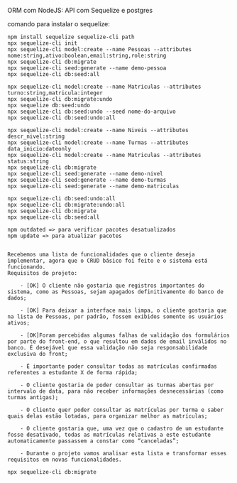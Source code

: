 ORM com NodeJS: API com Sequelize e postgres

comando para instalar o sequelize: 

    npm install sequelize sequelize-cli path
    npx sequelize-cli init
    npx sequelize-cli model:create --name Pessoas --attributes nome:string,ativo:boolean,email:string,role:string
    npx sequelize-cli db:migrate
    npx sequelize-cli seed:generate --name demo-pessoa
    npx sequelize-cli db:seed:all

    npx sequelize-cli model:create --name Matriculas --attributes turno:string,matricula:integer
    npx sequelize-cli db:migrate:undo
    npx sequelize db:seed:undo
    npx sequelize-cli db:seed:undo --seed nome-do-arquivo
    npx sequelize-cli db:seed:undo:all

    npx sequelize-cli model:create --name Niveis --attributes descr_nivel:string
    npx sequelize-cli model:create --name Turmas --attributes data_inicio:dateonly
    npx sequelize-cli model:create --name Matriculas --attributes status:string
    npx sequelize-cli db:migrate
    npx sequelize-cli seed:generate --name demo-nivel
    npx sequelize-cli seed:generate --name demo-turmas
    npx sequelize-cli seed:generate --name demo-matriculas

    npx sequelize-cli db:seed:undo:all
    npx sequelize-cli db:migrate:undo:all
    npx sequelize-cli db:migrate
    npx sequelize-cli db:seed:all

    npm outdated => para verificar pacotes desatualizados
    npm update => para atualizar pacotes


    Recebemos uma lista de funcionalidades que o cliente deseja implementar, agora que o CRUD básico foi feito e o sistema está funcionando.
    Requisitos do projeto:

        - [OK] O cliente não gostaria que registros importantes do sistema, como as Pessoas, sejam apagados definitivamente do banco de dados;

        - [OK] Para deixar a interface mais limpa, o cliente gostaria que na lista de Pessoas, por padrão, fossem exibidos somente os usuários ativos;

        - [OK]Foram percebidas algumas falhas de validação dos formulários por parte do front-end, o que resultou em dados de email inválidos no banco. É desejável que essa validação não seja responsabilidade exclusiva do front;

        - É importante poder consultar todas as matrículas confirmadas referentes a estudante X de forma rápida;

        - O cliente gostaria de poder consultar as turmas abertas por intervalo de data, para não receber informações desnecessárias (como turmas antigas);

        - O cliente quer poder consultar as matrículas por turma e saber quais delas estão lotadas, para organizar melhor as matrículas;

        - O cliente gostaria que, uma vez que o cadastro de um estudante fosse desativado, todas as matrículas relativas a este estudante automaticamente passassem a constar como “canceladas”;

        - Durante o projeto vamos analisar esta lista e transformar esses requisitos em novas funcionalidades.

    npx sequelize-cli db:migrate